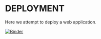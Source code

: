 # DEPLOYMENT

Here we attempt to deploy a web application.

[![Binder](https://mybinder.org/badge_logo.svg)](https://mybinder.org/v2/gh/nopps07/DEPLOYMENT.git/master?urlpath=%2Fvoila%2Frender%2Fvoila_trial.ipynb)
